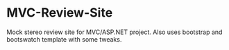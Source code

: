 # MVC-Review-Site
Mock stereo review site for MVC/ASP.NET project.  Also uses bootstrap and bootswatch template with some tweaks.
